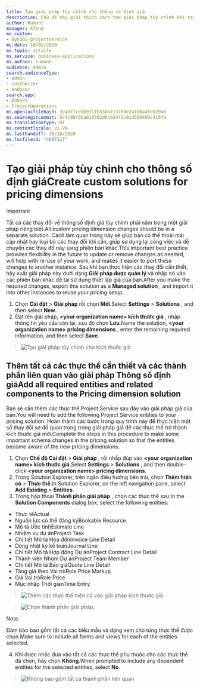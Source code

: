 ```yaml
---
title: Tạo giải pháp tùy chỉnh cho thông số định giá
description: Chủ đề này giải thích cách tạo giải pháp tùy chỉnh khi tạo thông số định giá tùy chỉnh.
author: Rumant
manager: kfend
ms.custom:
- dyn365-projectservice
ms.date: 10/01/2020
ms.topic: article
ms.service: business-applications
ms.author: rumant
audience: Admin
search.audienceType:
- admin
- customizer
- enduser
search.app:
- D365PS
- ProjectOperations
ms.openlocfilehash: 3e437fce5b9f1fb330a713788e24100a4fe02948
ms.sourcegitcommit: 5c4c9bf3ba018562d6cb3443c01d550489c415fa
ms.translationtype: HT
ms.contentlocale: vi-VN
ms.lasthandoff: 10/16/2020
ms.locfileid: "4087117"
---
```

# <a name="create-custom-solutions-for-pricing-dimensions"></a><span data-ttu-id="5f71c-103">Tạo giải pháp tùy chỉnh cho thông số định giá</span><span class="sxs-lookup"><span data-stu-id="5f71c-103">Create custom solutions for pricing dimensions</span></span>

> [!IMPORTANT]
> <span data-ttu-id="5f71c-104">Tất cả các thay đổi về thông số định giá tùy chỉnh phải nằm trong một giải pháp riêng biệt.</span><span class="sxs-lookup"><span data-stu-id="5f71c-104">All custom pricing dimension changes should be in a separate solution.</span></span> <span data-ttu-id="5f71c-105">Cách làm quan trọng này sẽ giúp bạn có thể thoải mái cập nhật hay loại bỏ các thay đổi khi cần, giúp sử dụng lại công việc và dễ chuyển các thay đổ này sang phiên bản khác.</span><span class="sxs-lookup"><span data-stu-id="5f71c-105">This important best practice provides flexibility in the future to update or remove changes as needed, will help with re-use of your work, and makes it easier to port these changes to another instance.</span></span> <span data-ttu-id="5f71c-106">Sau khi bạn thực hiện các thay đổi cần thiết, hãy xuất giải pháp này dưới dạng **Giải pháp được quản lý** và nhập nó vào các phiên bản khác để tái sử dụng thiết lập giá của bạn.</span><span class="sxs-lookup"><span data-stu-id="5f71c-106">After you make the required changes, export this solution as a **Managed solution** , and import it into other instances to reuse your pricing setup.</span></span>

1. <span data-ttu-id="5f71c-107">Chọn **Cài đặt** > **Giải pháp** rồi chọn **Mới**.</span><span class="sxs-lookup"><span data-stu-id="5f71c-107">Select **Settings** > **Solutions** , and then select **New**.</span></span> 
2. <span data-ttu-id="5f71c-108">Đặt tên giải pháp, **\<your organization name> kích thước giá** , nhập thông tin yêu cầu còn lại, sau đó chọn **Lưu**.</span><span class="sxs-lookup"><span data-stu-id="5f71c-108">Name the solution, **\<your organization name> pricing dimensions** , enter the remaining required information, and then select **Save**.</span></span>

> ![Tạo giải pháp tùy chỉnh cho kích thước giá](media/Creation-of-custom-pricing-dimension-solution.PNG)
  
## <a name="add-all-required-entities-and-related-components-to-the-pricing-dimension-solution"></a><span data-ttu-id="5f71c-110">Thêm tất cả các thực thể cần thiết và các thành phần liên quan vào giải pháp Thông số định giá</span><span class="sxs-lookup"><span data-stu-id="5f71c-110">Add all required entities and related components to the Pricing dimension solution</span></span>
<span data-ttu-id="5f71c-111">Bạn sẽ cần thêm các thực thể Project Service sau đây vào giải pháp giá của bạn.</span><span class="sxs-lookup"><span data-stu-id="5f71c-111">You will need to add the following Project Service entities to your pricing solution.</span></span> <span data-ttu-id="5f71c-112">Hoàn thành các bước trong quy trình này để thực hiện một số thay đổi sơ đồ quan trọng trong giải pháp giá để các thực thể trở thành kích thước giá mới.</span><span class="sxs-lookup"><span data-stu-id="5f71c-112">Complete the steps in this procedure to make some important schema changes in the pricing solution so that the entities become aware of the new pricing dimensions.</span></span>

1. <span data-ttu-id="5f71c-113">Chọn **Chế độ Cài đặt** > **Giải pháp** , rồi nhấp đúp vào **\<your organization name> kích thước giá**.</span><span class="sxs-lookup"><span data-stu-id="5f71c-113">Select **Settings** > **Solutions** , and then double-click **\<your organization name> pricing dimensions**.</span></span> 
2. <span data-ttu-id="5f71c-114">Trong Solution Explorer, trên ngăn điều hướng bên trái, chọn **Thêm hiện có** > **Thực thể**.</span><span class="sxs-lookup"><span data-stu-id="5f71c-114">In Solution Explorer, on the left navigation pane, select **Add Existing** > **Entities**.</span></span>
3. <span data-ttu-id="5f71c-115">Trong hộp thoại **Thành phần giải pháp** , chọn các thực thể sau:</span><span class="sxs-lookup"><span data-stu-id="5f71c-115">In the **Solution Components** dialog box, select the following entities:</span></span>

- <span data-ttu-id="5f71c-116">Thực tế</span><span class="sxs-lookup"><span data-stu-id="5f71c-116">Actual</span></span>
- <span data-ttu-id="5f71c-117">Nguồn lực có thể đăng ký</span><span class="sxs-lookup"><span data-stu-id="5f71c-117">Bookable Resource</span></span>
- <span data-ttu-id="5f71c-118">Mô tả Ước tính</span><span class="sxs-lookup"><span data-stu-id="5f71c-118">Estimate Line</span></span>
- <span data-ttu-id="5f71c-119">Nhiệm vụ dự án</span><span class="sxs-lookup"><span data-stu-id="5f71c-119">Project Task</span></span>
- <span data-ttu-id="5f71c-120">Chi tiết Mô tả Hóa đơn</span><span class="sxs-lookup"><span data-stu-id="5f71c-120">Invoice Line Detail</span></span>
- <span data-ttu-id="5f71c-121">Dòng nhật ký kế toán</span><span class="sxs-lookup"><span data-stu-id="5f71c-121">Journal Line</span></span>
- <span data-ttu-id="5f71c-122">Chi tiết Mô tả Hợp đồng Dự án</span><span class="sxs-lookup"><span data-stu-id="5f71c-122">Project Contract Line Detail</span></span>
- <span data-ttu-id="5f71c-123">Thành viên Nhóm Dự án</span><span class="sxs-lookup"><span data-stu-id="5f71c-123">Project Team Member</span></span>
- <span data-ttu-id="5f71c-124">Chi tiết Mô tả Báo giá</span><span class="sxs-lookup"><span data-stu-id="5f71c-124">Quote Line Detail</span></span>
- <span data-ttu-id="5f71c-125">Tăng giá theo Vai trò</span><span class="sxs-lookup"><span data-stu-id="5f71c-125">Role Price Markup</span></span>
- <span data-ttu-id="5f71c-126">Giá Vai trò</span><span class="sxs-lookup"><span data-stu-id="5f71c-126">Role Price</span></span> 
- <span data-ttu-id="5f71c-127">Mục nhập Thời gian</span><span class="sxs-lookup"><span data-stu-id="5f71c-127">Time Entry</span></span> 

> ![Thêm các thực thể hiện có vào giải pháp kích thước giá](media/Existing-entities-to-PD-solution.png)

> ![Chọn thành phần giải pháp.](media/Dimension-Components.png)

> [!NOTE]
> <span data-ttu-id="5f71c-130">Đảm bảo bao gồm tất cả các biểu mẫu và dạng xem cho từng thực thể được chọn.</span><span class="sxs-lookup"><span data-stu-id="5f71c-130">Make sure to include all forms and views for each of the entities selected.</span></span>

4. <span data-ttu-id="5f71c-131">Khi được nhắc đưa vào tất cả các thực thể phụ thuộc cho các thực thể đã chọn, hãy chọn **Không**.</span><span class="sxs-lookup"><span data-stu-id="5f71c-131">When prompted to include any dependent entities for the selected entities, select **No**.</span></span>

> ![Không bao gồm tất cả thành phần liên quan](media/Do-not-include-required.png)


